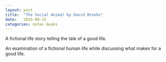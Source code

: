 ```yaml
---
layout: post
title:  "The Social Animal by David Brooks"
date:   2015-09-15
categories: notes books
---
```


A fictional life story telling the tale of a good life.

An examination of a fictional human life while discussing what makes for a good life.